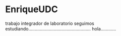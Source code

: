 # EnriqueUDC
trabajo integrador de laboratorio
seguimos estudiando.................................................
hola............

